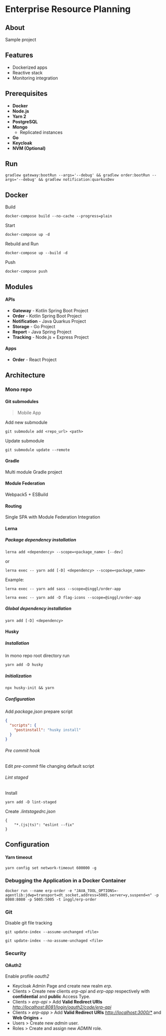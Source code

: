 # Enterprise Resource Planning

## About

Sample project

## Features
- Dockerized apps
- Reactive stack
- Monitoring integration

## Prerequisites
- __Docker__
- __Node.js__
- __Yarn 2__
- __PostgreSQL__
- __Mongo__
  - Replicated instances
- __Go__
- __Keycloak__
- __NVM (Optional)__

## Run
```shell
gradlew gateway:bootRun --args='--debug' && gradlew order:bootRun --args='--debug' && gradlew notification:quarkusDev
```

## Docker
Build
```shell
docker-compose build --no-cache --progress=plain
```

Start
```shell
docker-compose up -d
```

Rebuild and Run
```shell
docker-compose up --build -d
```

Push
```shell
docker-compose push
```

## Modules

#### APIs
- __Gateway__ - Kotlin Spring Boot Project
- __Order__ - Kotlin Spring Boot Project
- __Notification__ - Java Quarkus Project
- __Storage__ - Go Project
- __Report__ - Java Spring Project
- __Tracking__ - Node.js + Express Project

#### Apps
- __Order__ - React Project

## Architecture

### Mono repo

#### Git submodules

> Mobile App

Add new submodule

```
git submodule add <repo_url> <path>
```

Update submodule

```shell
git submodule update --remote
```

#### Gradle

Multi module Gradle project

#### Module Federation

Webpack5 + ESBuild

#### Routing

Single SPA with Module Federation Integration

#### Lerna

##### Package dependency installation

```
lerna add <dependency> --scope=<package_name> [--dev]
```

or

```
lerna exec -- yarn add [-D] <dependency> --scope=<package_name>
```

Example:

```shell
lerna exec -- yarn add sass --scope=@inggl/order-app
```

```shell
lerna exec -- yarn add -D flag-icons --scope=@inggl/order-app
```

##### Global dependency installation

```
yarn add [-D] <dependency>
```

#### Husky

##### Installation

In mono repo root directory run

```shell
yarn add -D husky
```

##### Initialization

```shell
npx husky-init && yarn
```

##### Configuration

Add *package.json* prepare script

```json
{
  "scripts": {
    "postinstall": "husky install"
  }
}
```

###### Pre commit hook

Edit *pre-commit* file changing default script

###### Lint staged

Install

```shell
yarn add -D lint-staged
```

Create *.lintstagedrc.json*

```text
{
    "*.(js|ts)": "eslint --fix"
}
```

## Configuration
#### Yarn timeout
```shell
yarn config set network-timeout 600000 -g
```

### Debugging the Application in a Docker Container
```shell
docker run --name erp-order -e "JAVA_TOOL_OPTIONS=-agentlib:jdwp=transport=dt_socket,address=5005,server=y,suspend=n" -p 8080:8080 -p 5005:5005 -t inggl/erp-order
```

### Git
Disable git file tracking
```
git update-index --assume-unchanged <file>
```

```
git update-index --no-assume-unchaged <file>
```

### Security
#### OAuth2

Enable profile *oauth2*

- Keycloak Admin Page and create new realm *erp*.
- Clients > Create new clients *erp-api* and *erp-app* respectively with **confidential** and **public** Access Type.
- Clients > *erp-api* > Add **Valid Redirect URIs** *<http://localhost:8081/login/oauth2/code/erp-api>*
- Clients > *erp-app* > Add **Valid Redirect URIs** *<http://localhost:3000/*>* and **Web Origins** *+*
- Users > Create new *admin* user.
- Roles > Create and assign new *ADMIN* role.
